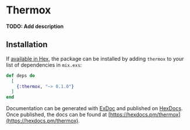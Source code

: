 # Thermox

**TODO: Add description**

## Installation

If [available in Hex](https://hex.pm/docs/publish), the package can be installed
by adding `thermox` to your list of dependencies in `mix.exs`:

```elixir
def deps do
  [
    {:thermox, "~> 0.1.0"}
  ]
end
```

Documentation can be generated with [ExDoc](https://github.com/elixir-lang/ex_doc)
and published on [HexDocs](https://hexdocs.pm). Once published, the docs can
be found at [https://hexdocs.pm/thermox](https://hexdocs.pm/thermox).

